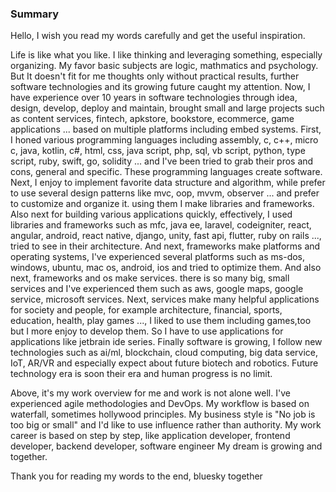 ### Summary
Hello, I wish you read my words carefully and get the useful inspiration.

Life is like what you like. I like thinking and leveraging something, especially organizing. My favor basic subjects are logic, mathmatics and psychology. But It doesn't fit for me thoughts only without practical results, further software technologies and its growing future caught my attention.
Now, I have experience over 10 years in software technologies through idea, design, develop, deploy and maintain, brought small and large projects such as content services, fintech, apkstore, bookstore, ecommerce, game applications ... based on multiple platforms including embed systems.
First, I honed various programming languages including assembly, c, c++, micro c, java, kotlin, c#, html, css, java script, php, sql, vb script, python, type script, ruby, swift, go, solidity ... and I've been tried to grab their pros and cons, general and specific. These programming languages create software.
Next, I enjoy to implement favorite data structure and algorithm, while prefer to use several design patterns like mvc, oop, mvvm, observer ... and prefer to customize and organize it. using them I make libraries and frameworks.
Also next for building various applications quickly, effectively, I used libraries and frameworks such as mfc, java ee, laravel, codeigniter, react, angular, android, react native, django, unity, fast api, flutter, ruby on rails ..., tried to see in their architecture.
And next, frameworks make platforms and operating systems,  I've experienced several platforms such as ms-dos, windows, ubuntu, mac os, android, ios and tried to optimize them.
And also next, frameworks and os make services. there is so many big, small services and I've experienced them such as aws, google maps, google service, microsoft services. 
Next, services make many helpful applications for society and people, for example architecture, financial, sports, education, health, play games ..., I liked to use them including games,too but I more enjoy to develop them. So I have to use applications for applications like jetbrain ide series.
Finally software is growing, I follow new technologies such as ai/ml, blockchain, cloud computing, big data service, IoT, AR/VR and especially expect about future biotech and robotics. Future technology era is soon their era and human progress is no limit.

Above, it's my work overview for me and work is not alone well.
I've experienced agile methodologies and DevOps.
My workflow is based on waterfall, sometimes hollywood principles.
My business style is "No job is too big or small" and I'd like to use influence rather than authority.
My work career is based on step by step, like application developer, frontend developer, backend developer, software engineer
My dream is growing and together.

Thank you for reading my words to the end, bluesky together
